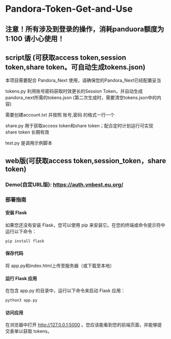 # Pandora-Token-Get-and-Use

## 注意！所有涉及到登录的操作，消耗panduora额度为1:100 请小心使用！

## script版 (可获取access token,session token,share token。可自动生成tokens.json)

本项目需要配合 Pandora_Next 使用，请确保您的Pandora_Next已经配置妥当

tokens.py 利用账号密码获取时效更长的Session Token，并自动生成pandora_next所需的tokens.json (第二次生成时，需要清空tokens.json中的内容)

需要创建account.txt 并按照 账号,密码 的格式一行一个

share.py 用于获取access token和share token；配合定时计划运行可实现 share token 长期有效

test.py 是调用示例脚本

## web版(可获取access token,session_token，share token)

### Demo(自定URL版): https://auth.vnbest.eu.org/

### 部署指南

#### 安装 Flask

如果您还没有安装 Flask，您可以使用 pip 来安装它。在您的终端或命令提示符中运行以下命令：

```bash
pip install flask
```

#### 保存代码

将 app.py和index.html上传至服务器（或下载至本地）

#### 运行 Flask 应用

在包含 app.py 的目录中，运行以下命令来启动 Flask 应用：

```bash
python3 app.py
```

#### 访问应用

在浏览器中打开 http://127.0.0.1:5000 。您应该能看到您的前端页面，并能够提交表单以获取 tokens。


